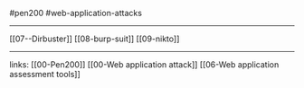 #pen200 #web-application-attacks 

---

[[07--Dirbuster]]
[[08-burp-suit]]
[[09-nikto]]










---
links:
[[00-Pen200]]
[[00-Web application attack]]
[[06-Web application assessment tools]]
